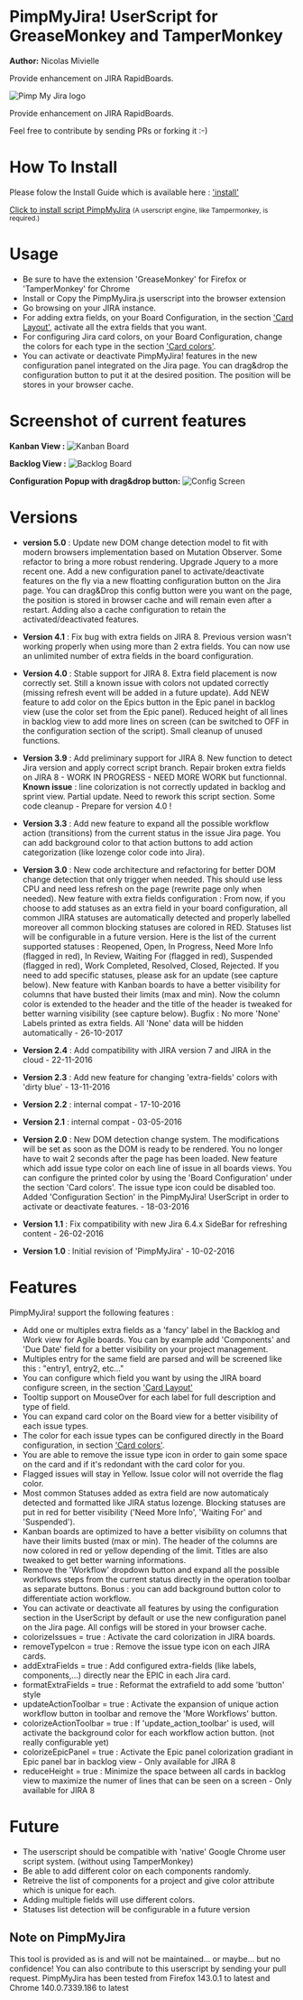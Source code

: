 # PimpMyJira! UserScript for GreaseMonkey and TamperMonkey
**Author:** Nicolas Mivielle

Provide enhancement on JIRA RapidBoards.

![Pimp My Jira logo](https://github.com/sonic1200/PimpMyJira/raw/master/PimpMyJira_new2.png)

Provide enhancement on JIRA RapidBoards.

Feel free to contribute by sending PRs or forking it :-)

# How To Install

Please folow the Install Guide which is available here : ['install'](https://github.com/sonic1200/PimpMyJira/blob/master/INSTALL.md)

<a href="https://raw.githubusercontent.com/sonic1200/PimpMyJira/master/PimpMyJira.js">Click to install script PimpMyJira</a>
<small>(A userscript engine, like Tampermonkey, is required.)</small>

# Usage

- Be sure to have the extension 'GreaseMonkey' for Firefox or 'TamperMonkey' for Chrome
- Install or Copy the PimpMyJira.js userscript into the browser extension
- Go browsing on your JIRA instance.
- For adding extra fields, on your Board Configuration, in the section ['Card Layout'](https://support.atlassian.com/jira-software-cloud/docs/customize-cards/), activate all the extra fields that you want.
- For configuring Jira card colors, on your Board Configuration, change the colors for each type in the section ['Card colors'](https://support.atlassian.com/jira-software-cloud/docs/customize-cards/).
- You can activate or deactivate PimpMyJira! features in the new configuration panel integrated on the Jira page. You can drag&drop the configuration button to put it at the desired position. The position will be stores in your browser cache.

# Screenshot of current features
**Kanban View :**
![Kanban Board](https://github.com/sonic1200/PimpMyJira/raw/master/screen1.png)

**Backlog View :**
![Backlog Board](https://github.com/sonic1200/PimpMyJira/raw/master/screen2.png)

**Configuration Popup with drag&drop button:**
![Config Screen](https://github.com/sonic1200/PimpMyJira/raw/master/PimpMyJira_Config.png)


# Versions
- **version 5.0** : Update new DOM change detection model to fit with modern browsers implementation based on Mutation Observer. Some refactor to bring a more robust rendering. Upgrade Jquery to a more recent one. Add a new configuration panel to activate/deactivate features on the fly via a new floatting configuration button on the Jira page. You can drag&Drop this config button were you want on the page, the position is stored in browser cache and will remain even after a restart. Adding also a cache configuration to retain the activated/deactivated features.
- **Version 4.1** : Fix bug with extra fields on JIRA 8. Previous version wasn't working properly when using more than 2 extra fields. You can now use an unlimited number of extra fields in the board configuration.
- **Version 4.0** : Stable support for JIRA 8. Extra field placement is now correctly set. Still a known issue with colors not updated correctly (missing refresh event will be added in a future update). Add NEW feature to add color on the Epics button in the Epic panel in backlog view (use the color set from the Epic panel). Reduced height of all lines in backlog view to add more lines on screen (can be switched to OFF in the configuration section of the script). Small cleanup of unused functions.
- **Version 3.9** : Add preliminary support for JIRA 8. New function to detect Jira version and apply correct script branch. Repair broken extra fields on JIRA 8 - WORK IN PROGRESS - NEED MORE WORK but functionnal. **Known issue** : line colorization is not correctly updated in backlog and sprint view. Partial update. Need to rework this script section. Some code cleanup - Prepare for version 4.0 !
		    
- **Version 3.3** : Add new feature to expand all the possible workflow action (transitions) from the current status in the issue Jira page. You can add background color to that action buttons to add action categorization (like lozenge color code into Jira).

- **Version 3.0** : New code architecture and refactoring for better DOM change detection that only trigger when needed. This should use less CPU and need less refresh on the page (rewrite page only when needed).
					New feature with extra fields configuration : From now, if you choose to add statuses as an extra field in your board configuration, all common JIRA statuses are automatically detected and properly labelled moreover all common blocking statuses are colored in RED. Statuses list will be configurable in a future version.
                    Here is the list of the current supported statuses : Reopened, Open, In Progress, Need More Info (flagged in red), In Review, Waiting For (flagged in red), Suspended (flagged in red), Work Completed, Resolved, Closed, Rejected. If you need to add specific statuses, please ask for an update (see capture below).
                    New feature with Kanban boards to have a better visibility for columns that have busted their limits (max and min). Now the column color is extended to the header and the title of the header is tweaked for better warning visibility (see capture below).
                    Bugfix : No more 'None' Labels printed as extra fields. All 'None' data will be hidden automatically - 26-10-2017

- **Version 2.4** : Add compatibility with JIRA version 7 and JIRA in the cloud - 22-11-2016

- **Version 2.3** : Add new feature for changing 'extra-fields' colors with 'dirty blue' - 13-11-2016

- **Version 2.2** : internal compat - 17-10-2016

- **Version 2.1** : internal compat - 03-05-2016

- **Version 2.0** : New DOM detection change system. The modifications will be set as soon as the DOM is ready to be rendered. You no longer have to wait 2 seconds after the page has been loaded.
                    New feature which add issue type color on each line of issue in all boards views. You can configure the printed color by using the 'Board Configuration' under the section 'Card colors'. The issue type icon could be disabled too.
                    Added 'Configuration Section' in the PimpMyJira! UserScript in order to activate or deactivate features. - 18-03-2016

- **Version 1.1** : Fix compatibility with new Jira 6.4.x SideBar for refreshing content - 26-02-2016

- **Version 1.0** : Initial revision of 'PimpMyJira' - 10-02-2016


# Features

PimpMyJira! support the following features :

- Add one or multiples extra fields as a 'fancy' label in the Backlog and Work view for Agile boards. You can by example add 'Components' and 'Due Date' field for a better visibility on your project management.
- Multiples entry for the same field are parsed and will be screened like this : "entry1, entry2, etc..."
- You can configure which field you want by using the JIRA board configure screen, in the section ['Card Layout'](https://confluence.atlassian.com/agile/jira-agile-user-s-guide/configuring-a-board/customising-cards#CustomisingCards-fieldsAddingfieldstocards)
- Tooltip support on MouseOver for each label for full description and type of field.
- You can expand card color on the Board view for a better visibility of each issue types.
- The color for each issue types can be configured directly in the Board configuration, in section ['Card colors'](https://confluence.atlassian.com/agile067/jira-agile-user-s-guide/configuring-a-board/customising-cards).
- You are able to remove the issue type icon in order to gain some space on the card and if it's redondant with the card color for you.
- Flagged issues will stay in Yellow. Issue color will not override the flag color.
- Most common Statuses added as extra field are now automaticaly detected and formatted like JIRA status lozenge. Blocking statuses are put in red for better visibility ('Need More Info',  'Waiting For' and 'Suspended').
- Kanban boards are optimized to have a better visibility on columns that have their limits busted (max or min). The header of the columns are now colored in red or yellow depending of the limit. Titles are also tweaked to get better warning informations.
- Remove the 'Workflow' dropdown button and expand all the possible workflows steps from the current status directly in the operation toolbar as separate buttons. Bonus : you can add background button color to differentiate action workflow.
- You can activate or deactivate all features by using the configuration section in the UserScript by default or use the new configuration panel on the Jira page. All configs will be stored in your browser cache.
 - colorizeIssues = true : Activate the card colorization in JIRA boards.
 - removeTypeIcon = true : Remove the issue type icon on each JIRA cards.
 - addExtraFields = true : Add configured extra-fields (like labels, components,…) directly near the EPIC in each Jira card.
 - formatExtraFields = true : Reformat the extrafield to add some 'button' style
 - updateActionToolbar = true : Activate the expansion of unique action workflow button in toolbar and remove the 'More Workflows' button.
 - colorizeActionToolbar = true : If 'update_action_toolbar' is used, will activate the background color for each workflow action button. (not really configurable yet)
 - colorizeEpicPanel = true : Activate the Epic panel colorization gradiant in Epic panel bar in backlog view - Only available for JIRA 8
 - reduceHeight = true : Minimize the space between all cards in backlog view to maximize the numer of lines that can be seen on a screen - Only available for JIRA 8


# Future

- The userscript should be compatible with 'native' Google Chrome user script system. (without using TamperMonkey)
- Be able to add different color on each components randomly.
- Retreive the list of components for a project and give color attribute which is unique for each.
- Adding multiple fields will use different colors.
- Statuses list detection will be configurable in a future version

## Note on PimpMyJira

This tool is provided as is and will not be maintained... or maybe... but no confidence!
You can also contribute to this userscript by sending your pull request.
PimpMyJira has been tested from Firefox 143.0.1 to latest and Chrome 140.0.7339.186 to latest
